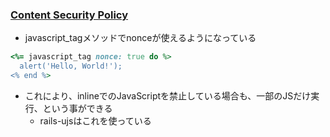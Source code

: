 ### [Content Security Policy](https://github.com/rails/rails/pull/31162)

* javascript_tagメソッドでnonceが使えるようになっている

```ruby
<%= javascript_tag nonce: true do %>
  alert('Hello, World!');
<% end %>
```

* これにより、inlineでのJavaScriptを禁止している場合も、一部のJSだけ実行、という事ができる
  * rails-ujsはこれを使っている
